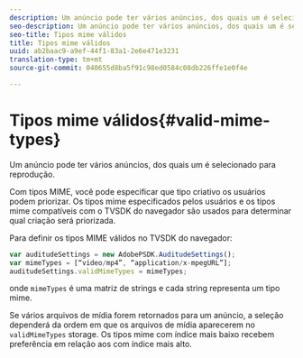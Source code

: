 ```yaml
---
description: Um anúncio pode ter vários anúncios, dos quais um é selecionado para reprodução.
seo-description: Um anúncio pode ter vários anúncios, dos quais um é selecionado para reprodução.
seo-title: Tipos mime válidos
title: Tipos mime válidos
uuid: ab2baac9-a9ef-44f1-83a1-2e6e471e3231
translation-type: tm+mt
source-git-commit: 040655d8ba5f91c98ed0584c08db226ffe1e0f4e

---
```



# Tipos mime válidos{#valid-mime-types}

Um anúncio pode ter vários anúncios, dos quais um é selecionado para reprodução.

Com tipos MIME, você pode especificar que tipo criativo os usuários podem priorizar. Os tipos mime especificados pelos usuários e os tipos mime compatíveis com o TVSDK do navegador são usados para determinar qual criação será priorizada.

Para definir os tipos MIME válidos no TVSDK do navegador:

```js
var auditudeSettings = new AdobePSDK.AuditudeSettings(); 
var mimeTypes = [“video/mp4”, “application/x-mpegURL”]; 
auditudeSettings.validMimeTypes = mimeTypes; 
```

onde `mimeTypes` é uma matriz de strings e cada string representa um tipo mime.

Se vários arquivos de mídia forem retornados para um anúncio, a seleção dependerá da ordem em que os arquivos de mídia aparecerem no `validMimeTypes` storage. Os tipos mime com índice mais baixo recebem preferência em relação aos com índice mais alto.
